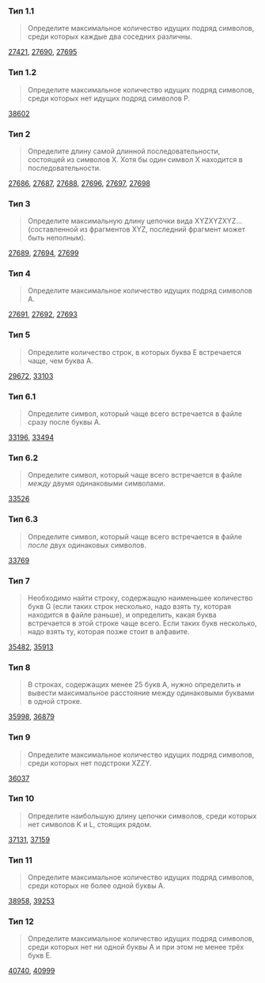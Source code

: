 ### Тип 1.1
> Определите максимальное количество идущих подряд символов, среди которых каждые два соседних различны.

[27421](sdamgia/27421.md), [27690](sdamgia/27690.md), [27695](sdamgia/27695.md)

### Тип 1.2
> Определите максимальное количество идущих подряд символов, среди которых нет идущих подряд символов P.

[38602](sdamgia/38602.md)

### Тип 2
> Определите длину самой длинной последовательности, состоящей из символов X. Хотя бы один символ X находится в последовательности.

[27686](sdamgia/27686.md), [27687](sdamgia/27687.md), [27688](sdamgia/27688.md), [27696](sdamgia/27696.md), 
[27697](sdamgia/27697.md), [27698](sdamgia/27698.md)

### Тип 3
> Определите максимальную длину цепочки вида XYZXYZXYZ... (составленной из фрагментов XYZ, последний фрагмент может быть неполным).

[27689](sdamgia/27689.md), [27694](sdamgia/27694.md), [27699](sdamgia/27699.md)

### Тип 4
> Определите максимальное количество идущих подряд символов A.

[27691](sdamgia/27691.md), [27692](sdamgia/27692.md), [27693](sdamgia/27693.md)

### Тип 5
> Определите количество строк, в которых буква E встречается чаще, чем буква A.

[29672](sdamgia/29672.md), [33103](sdamgia/33103.md)

### Тип 6.1
> Определите символ, который чаще всего встречается в файле сразу после буквы A.

[33196](sdamgia/33196.md), [33494](sdamgia/33494.md)

### Тип 6.2
> Определите символ, который чаще всего встречается в файле *между* двумя одинаковыми символами.

[33526](sdamgia/33526.md)

### Тип 6.3
> Определите символ, который чаще всего встречается в файле *после* двух одинаковых символов.

[33769](sdamgia/33769.md)

### Тип 7
> Необходимо найти строку, содержащую наименьшее количество букв G (если таких строк несколько, надо взять ту, которая находится в файле раньше), и определить, какая буква встречается в этой строке чаще всего. Если таких букв несколько, надо взять ту, которая позже стоит в алфавите.

[35482](sdamgia/35482.md), [35913](sdamgia/35913.md)

### Тип 8
> В строках, содержащих менее 25 букв A, нужно определить и вывести максимальное расстояние между одинаковыми буквами в одной строке.

[35998](sdamgia/35998.md), [36879](sdamgia/36879.md)

### Тип 9
> Определите максимальное количество идущих подряд символов, среди которых нет подстроки XZZY.

[36037](sdamgia/36037.md)

### Тип 10
> Определите наибольшую длину цепочки символов, среди которых нет символов K и L, стоящих рядом.

[37131](sdamgia/37131.md), [37159](sdamgia/37159.md)

### Тип 11
> Определите максимальное количество идущих подряд символов, среди которых не более одной буквы A.

[38958](sdamgia/38958.md), [39253](sdamgia/39253.md)

### Тип 12
> Определите максимальное количество идущих подряд символов, среди которых нет ни одной буквы A и при этом не менее трёх букв E.

[40740](sdamgia/40740.md), [40999](sdamgia/40999.md)
